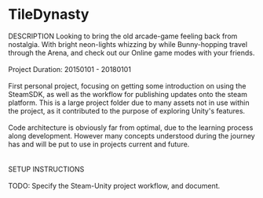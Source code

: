 # TileDynasty
DESCRIPTION Looking to bring the old arcade-game feeling back from nostalgia. With bright neon-lights whizzing by while Bunny-hopping travel through the Arena, and check out our Online game modes with your friends.
<br><br>
Project Duration: 20150101 - 20180101
<br><br>
First personal project, focusing on getting some introduction on using the SteamSDK, as well as the workflow for publishing updates onto the steam platform. This is a large project folder due to many assets not in use within the project, as it contributed to the purpose of exploring Unity's features.
<br><br>
Code architecture is obviously far from optimal, due to the learning process along development. However many concepts understood during the journey has and will be put to use in projects current and future.
<br><br><br>
SETUP INSTRUCTIONS
<br><br>
TODO: Specify the Steam-Unity project workflow, and document.
